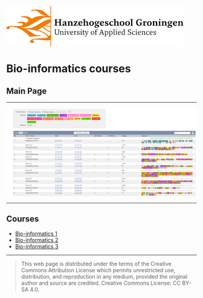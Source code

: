![Hanze](./hanze/hanze.png)

# Bio-informatics courses

## Main Page
---

![Pic](./index_pics/fig1.png)

---

## Courses

- [Bio-informatics 1](./bio-inf1/bio-informatics_1.md)
- [Bio-informatics 2](./bio-inf2/bio-informatics_2.md)
- [Bio-informatics 3](./bio-inf3/bio-informatics_3.md) 

--- 

>This web page is distributed under the terms of the Creative Commons Attribution License which permits unrestricted use, distribution, and reproduction in any medium, provided the original author and source are credited.
>Creative Commons License: CC BY-SA 4.0.

